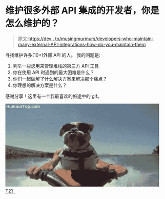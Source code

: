 # 维护很多外部 API 集成的开发者，你是怎么维护的？

> 原文:[https://dev . to/musingmurmurs/developers-who-maintain-many-external-API-integrations-how-do-you-maintain-them](https://dev.to/musingmurmurs/developers-who-maintain-many-external-api-integrations-how-do-you-maintain-them)

寻找维护许多(10+)外部 API 的人。
我的问题是:

1.  列举一些您用来管理堆栈的第三方 API 工具
2.  你在使用 API 时遇到的最大困难是什么？
3.  你们一起破解了什么解决方案来解决那个痛点？
4.  你理想的解决方案是什么？

感谢分享！这里有一个我最喜欢的旅途中的 gif。

[!['You missed it :('](img/5b69e23cafbf3445ebd1452fbbc81493.png "Hello Lake")T2】](https://i.giphy.com/media/wTrXRamYhQzsY/giphy.gif)